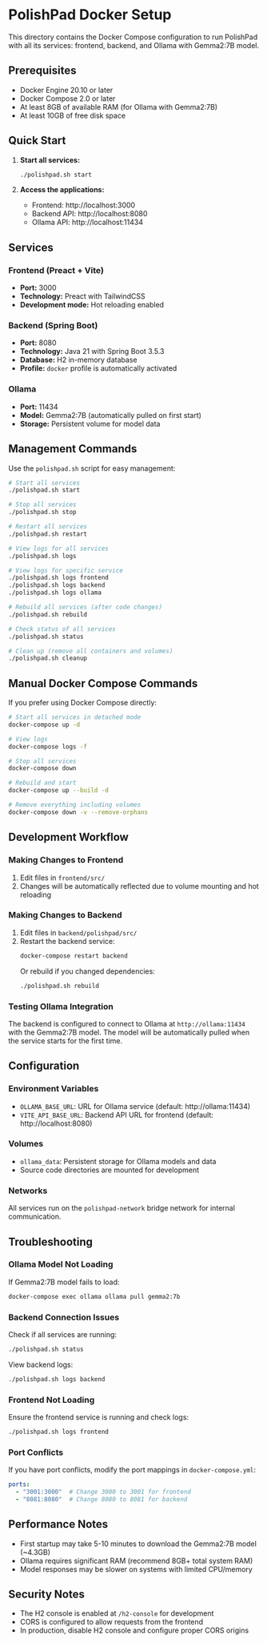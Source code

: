 # PolishPad Docker Setup

This directory contains the Docker Compose configuration to run PolishPad with all its services: frontend, backend, and Ollama with Gemma2:7B model.

## Prerequisites

- Docker Engine 20.10 or later
- Docker Compose 2.0 or later
- At least 8GB of available RAM (for Ollama with Gemma2:7B)
- At least 10GB of free disk space

## Quick Start

1. **Start all services:**
   ```bash
   ./polishpad.sh start
   ```

2. **Access the applications:**
   - Frontend: http://localhost:3000
   - Backend API: http://localhost:8080
   - Ollama API: http://localhost:11434

## Services

### Frontend (Preact + Vite)
- **Port:** 3000
- **Technology:** Preact with TailwindCSS
- **Development mode:** Hot reloading enabled

### Backend (Spring Boot)
- **Port:** 8080
- **Technology:** Java 21 with Spring Boot 3.5.3
- **Database:** H2 in-memory database
- **Profile:** `docker` profile is automatically activated

### Ollama
- **Port:** 11434
- **Model:** Gemma2:7B (automatically pulled on first start)
- **Storage:** Persistent volume for model data

## Management Commands

Use the `polishpad.sh` script for easy management:

```bash
# Start all services
./polishpad.sh start

# Stop all services
./polishpad.sh stop

# Restart all services
./polishpad.sh restart

# View logs for all services
./polishpad.sh logs

# View logs for specific service
./polishpad.sh logs frontend
./polishpad.sh logs backend
./polishpad.sh logs ollama

# Rebuild all services (after code changes)
./polishpad.sh rebuild

# Check status of all services
./polishpad.sh status

# Clean up (remove all containers and volumes)
./polishpad.sh cleanup
```

## Manual Docker Compose Commands

If you prefer using Docker Compose directly:

```bash
# Start all services in detached mode
docker-compose up -d

# View logs
docker-compose logs -f

# Stop all services
docker-compose down

# Rebuild and start
docker-compose up --build -d

# Remove everything including volumes
docker-compose down -v --remove-orphans
```

## Development Workflow

### Making Changes to Frontend
1. Edit files in `frontend/src/`
2. Changes will be automatically reflected due to volume mounting and hot reloading

### Making Changes to Backend
1. Edit files in `backend/polishpad/src/`
2. Restart the backend service:
   ```bash
   docker-compose restart backend
   ```
   Or rebuild if you changed dependencies:
   ```bash
   ./polishpad.sh rebuild
   ```

### Testing Ollama Integration
The backend is configured to connect to Ollama at `http://ollama:11434` with the Gemma2:7B model. The model will be automatically pulled when the service starts for the first time.

## Configuration

### Environment Variables
- `OLLAMA_BASE_URL`: URL for Ollama service (default: http://ollama:11434)
- `VITE_API_BASE_URL`: Backend API URL for frontend (default: http://localhost:8080)

### Volumes
- `ollama_data`: Persistent storage for Ollama models and data
- Source code directories are mounted for development

### Networks
All services run on the `polishpad-network` bridge network for internal communication.

## Troubleshooting

### Ollama Model Not Loading
If Gemma2:7B model fails to load:
```bash
docker-compose exec ollama ollama pull gemma2:7b
```

### Backend Connection Issues
Check if all services are running:
```bash
./polishpad.sh status
```

View backend logs:
```bash
./polishpad.sh logs backend
```

### Frontend Not Loading
Ensure the frontend service is running and check logs:
```bash
./polishpad.sh logs frontend
```

### Port Conflicts
If you have port conflicts, modify the port mappings in `docker-compose.yml`:
```yaml
ports:
  - "3001:3000"  # Change 3000 to 3001 for frontend
  - "8081:8080"  # Change 8080 to 8081 for backend
```

## Performance Notes

- First startup may take 5-10 minutes to download the Gemma2:7B model (~4.3GB)
- Ollama requires significant RAM (recommend 8GB+ total system RAM)
- Model responses may be slower on systems with limited CPU/memory

## Security Notes

- The H2 console is enabled at `/h2-console` for development
- CORS is configured to allow requests from the frontend
- In production, disable H2 console and configure proper CORS origins
